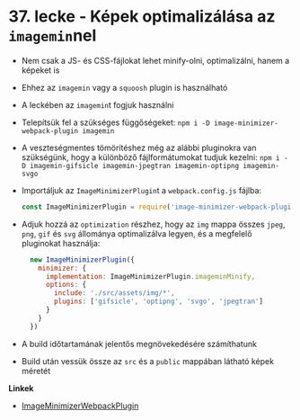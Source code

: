 # 37. lecke - Képek optimalizálása az `imagemin`nel
- Nem csak a JS- és CSS-fájlokat lehet minify-olni, optimalizálni, hanem a képeket is
- Ehhez az `imagemin` vagy a `squoosh` plugin is használható  
- A leckében az `imagemin`t fogjuk használni
- Telepítsük fel a szükséges függőségeket: `npm i -D image-minimizer-webpack-plugin imagemin`
- A veszteségmentes tömörítéshez még az alábbi pluginokra van szükségünk, hogy a különböző fájlformátumokat tudjuk kezelni: `npm i -D imagemin-gifsicle imagemin-jpegtran imagemin-optipng imagemin-svgo` 
- Importáljuk az `ImageMinimizerPlugin`t a `webpack.config.js` fájlba:

  ```javascript
  const ImageMinimizerPlugin = require('image-minimizer-webpack-plugin')
  ```

- Adjuk hozzá az `optimization` részhez, hogy az `img` mappa összes `jpeg`, `png`, `gif` és `svg` állománya optimalizálva legyen, és a megfelelő pluginokat használja:

  ```javascript
    new ImageMinimizerPlugin({
      minimizer: {
        implementation: ImageMinimizerPlugin.imageminMinify,
        options: {
          include: './src/assets/img/*',
          plugins: ['gifsicle', 'optipng', 'svgo', 'jpegtran']
        }
      }
    })
  ```

- A build időtartamának jelentős megnövekedésére számíthatunk
- Build után vessük össze az `src` és a `public` mappában látható képek méretét

**Linkek** 
- [ImageMinimizerWebpackPlugin](https://webpack.js.org/plugins/image-minimizer-webpack-plugin/#minimizer)
